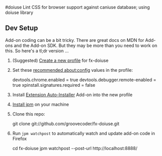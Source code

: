 #doiuse
Lint CSS for browser support against caniuse database; using doiuse library

## Dev Setup
Add-on coding can be a bit tricky. There are great docs on MDN for Add-ons and
the Add-on SDK. But they may be more than you need to work on this. So here's a
tl;dr version ...

1. (Suggested) [Create a new
   profile](https://support.mozilla.org/kb/profile-manager-create-and-remove-firefox-profiles) for fx-doiuse

2. Set these [recommended
   about:config](https://developer.mozilla.org/en-US/Add-ons/Setting_up_extension_development_environment#Recommended_development_preferences) values in the profile:

    devtools.chrome.enabled = true
    devtools.debugger.remote-enabled = true
    xpinstall.signatures.required = false

3. Install [Extension
   Auto-Installer](https://addons.mozilla.org/en-US/firefox/addon/autoinstaller/) Add-on into the new profile

4. [Install
   jpm](https://developer.mozilla.org/en-US/Add-ons/SDK/Tools/jpm#Installation)
   on your machine

5. Clone this repo:

    git clone git://github.com/groovecoder/fx-doiuse.git

6. Run `jpm watchpost` to automatically watch and update add-on code in Firefox

    cd fx-doiuse
    jpm watchpost --post-url http://localhost:8888/
